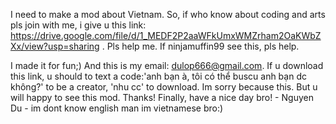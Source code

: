I need to make a mod about Vietnam.
So,
if who know about coding and arts pls join with me, 
i give u this link:
https://drive.google.com/file/d/1_MEDF2P2aaWFkUmxWMZrham2OaKWbZXx/view?usp=sharing   .
Pls help me.
If ninjamuffin99 see this, pls help.

I made it for fun;)
And this is my email: dulop666@gmail.com.
If u download this link, u should to text a code:'anh bạn à, tôi có thể buscu anh bạn dc không?' to be a creator, 'nhu cc' to download.
Im sorry because this. But u will happy to see this mod. Thanks!
Finally, have a nice day bro!
                                                                  - Nguyen Du -
im dont know english man im vietnamese bro:)
